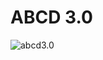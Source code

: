 <h1>ABCD 3.0</h1>
<img src="https://github.com/ABCD-DEVCOM/ABCD3/tree/master/ABCD-3.0-Production/abcdconfig/resources/acercaDe-en.png" alt="abcd3.0" title="abcd3.0" />

